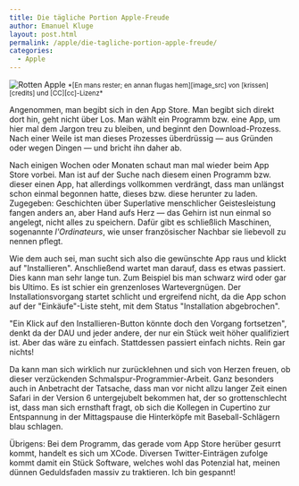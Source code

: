 ```yaml
---
title: Die tägliche Portion Apple-Freude
author: Emanuel Kluge
layout: post.html
permalink: /apple/die-tagliche-portion-apple-freude/
categories:
  - Apple
---
```


<noscript data-src="/wp-content/uploads/2012/08/rotten-apple-480x295.jpg" data-alt="Rotten Apple">
<img src="/wp-content/uploads/2012/08/rotten-apple-480x295.jpg" alt="Rotten Apple">
</noscript>  
<small>*[En mans rester; en annan flugas hem][image_src] von [krissen][credits] und [CC][cc]-Lizenz*</small>

Angenommen, man begibt sich in den App Store. Man begibt sich direkt dort hin, geht nicht über Los. Man wählt ein Programm bzw. eine App, um hier mal dem Jargon treu zu bleiben, und beginnt den Download-Prozess. Nach einer Weile ist man dieses Prozesses überdrüssig &mdash; aus Gründen oder wegen Dingen &mdash; und bricht ihn daher ab.

Nach einigen Wochen oder Monaten schaut man mal wieder beim App Store vorbei. Man ist auf der Suche nach diesem einen Programm bzw. dieser einen App, hat allerdings vollkommen verdrängt, dass man unlängst schon einmal begonnen hatte, dieses bzw. diese herunter zu laden. Zugegeben: Geschichten über Superlative menschlicher Geistesleistung fangen anders an, aber Hand aufs Herz &mdash; das Gehirn ist nun einmal so angelegt, nicht alles zu speichern. Dafür gibt es schließlich Maschinen, sogenannte *l'Ordinateurs*, wie unser französischer Nachbar sie liebevoll zu nennen pflegt.

Wie dem auch sei, man sucht sich also die gewünschte App raus und klickt auf "Installieren". Anschließend wartet man darauf, dass es etwas passiert. Dies kann man sehr lange tun. Zum Beispiel bis man schwarz wird oder gar bis Ultimo. Es ist schier ein grenzenloses Wartevergnügen. Der Installationsvorgang startet schlicht und ergreifend nicht, da die App schon auf der "Einkäufe"-Liste steht, mit dem Status "Installation abgebrochen".

"Ein Klick auf den Installieren-Button könnte doch den Vorgang fortsetzen", denkt da der DAU und jeder andere, der nur ein Stück weit höher qualifiziert ist. Aber das wäre zu einfach. Stattdessen passiert einfach nichts. Rein gar nichts!

Da kann man sich wirklich nur zurücklehnen und sich von Herzen freuen, ob dieser verzückenden Schmalspur-Programmier-Arbeit. Ganz besonders auch in Anbetracht der Tatsache, dass man vor nicht allzu langer Zeit einen Safari in der Version 6 untergejubelt bekommen hat, der so grottenschlecht ist, dass man sich ernsthaft fragt, ob sich die Kollegen in Cupertino zur Entspannung in der Mittagspause die Hinterköpfe mit Baseball-Schlägern blau schlagen.

Übrigens: Bei dem Programm, das gerade vom App Store herüber gesurrt kommt, handelt es sich um XCode. Diversen Twitter-Einträgen zufolge kommt damit ein Stück Software, welches wohl das Potenzial hat, meinen dünnen Geduldsfaden massiv zu traktieren. Ich bin gespannt!

[image_src]: http://www.flickr.com/photos/krissen/6292644857/
[credits]: http://www.flickr.com/photos/krissen/
[cc]: http://creativecommons.org/licenses/by-nc-nd/2.0/deed.en
